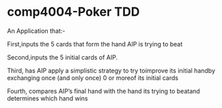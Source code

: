 # comp4004-Poker TDD
An Application that:-

First,inputs    the    5    cards    that    form    the    hand    AIP    is    trying    to    beat

Second,inputs    the    5    initial    cards    of AIP.

Third,    has    AIP    apply    a    simplistic    strategy    to    try    toimprove    its    initial    handby    exchanging    once    (and    only    once)    0    or    moreof    its    initial    cards

Fourth,     compares     AIP’s     final     hand     with    the     hand     its     trying     to     beatand    determines    which    hand    wins
